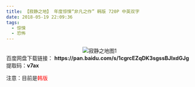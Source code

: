 ```yaml
---
title: 【寂静之地】 年度惊悚“非凡之作” 韩版 720P 中英双字
date: 2018-05-19 22:09:36
tags:
  - 惊悚
  - 恐怖
---
```

<div align=center>
    <img src="/assets/images/a/1/jjzd/1.jpg" alt="寂静之地图1">
</div>
<!-- more -->
百度网盘下载链接：
<b>https://pan.baidu.com/s/1cgrcEZqDK3sgssBJlxdGJg</b>
提取码：<b>v7ax</b>

注意：目前是<span style="color: red">韩版</span>
